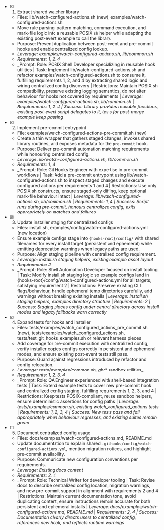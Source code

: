- [x] 1. Extract shared watcher library
  - Files: lib/watch-configured-actions.sh (new), examples/watch-configured-actions.sh
  - Move rule parsing, pattern matching, command execution, and mark-file logic into a reusable POSIX `sh` helper while adapting the existing post-event example to call the library.
  - Purpose: Prevent duplication between post-event and pre-commit hooks and enable centralized config lookup.
  - _Leverage: examples/watch-configured-actions.sh, lib/common.sh_
  - _Requirements: 1, 2, 4_
  - _Prompt: Role: POSIX Shell Developer specializing in reusable hook utilities | Task: Implement lib/watch-configured-actions.sh and refactor examples/watch-configured-actions.sh to consume it, fulfilling requirements 1, 2, and 4 by extracting shared logic and wiring centralized config discovery | Restrictions: Maintain POSIX sh compatibility, preserve existing logging semantics, do not alter behaviour for hooks not covered by requirements | _Leverage: examples/watch-configured-actions.sh, lib/common.sh_ | _Requirements: 1, 2, 4 | Success: Library provides reusable functions, existing post-event script delegates to it, tests for post-merge example keep passing_

- [x] 2. Implement pre-commit entrypoint
  - File: examples/watch-configured-actions-pre-commit.sh (new)
  - Create a thin wrapper that gathers staged changes, invokes shared library routines, and exposes metadata for the `pre-commit` hook.
  - Purpose: Deliver pre-commit automation matching requirements while honouring centralized config.
  - _Leverage: lib/watch-configured-actions.sh, lib/common.sh_
  - _Requirements: 1, 4_
  - _Prompt: Role: Git Hooks Engineer with expertise in pre-commit workflows | Task: Add a pre-commit entrypoint using lib/watch-configured-actions.sh to inspect staged changes and execute configured actions per requirements 1 and 4 | Restrictions: Use only POSIX sh constructs, ensure staged-only diffing, keep optional mark-file behaviour intact | _Leverage: lib/watch-configured-actions.sh, lib/common.sh_ | _Requirements: 1, 4 | Success: Script runs during pre-commit, honours centralized config, exits appropriately on matches and failures_

- [x] 3. Update installer staging for centralized configs
  - Files: install.sh, examples/config/watch-configured-actions.yml (new location)
  - Ensure example configs stage into `{hooks-root}/config/` with shared filenames for every install target (persistent and ephemeral) while emitting deprecation warnings when legacy paths are used.
  - Purpose: Align staging pipeline with centralized config requirement.
  - _Leverage: install.sh staging helpers, existing example asset layout_
  - _Requirements: 2_
  - _Prompt: Role: Shell Automation Developer focused on install tooling | Task: Modify install.sh staging logic so example configs land in {hooks-root}/config/watch-configured-actions.yml for all targets, satisfying requirement 2 | Restrictions: Preserve existing CLI flags/behaviour, handle ephemeral temp directories carefully, add warnings without breaking existing installs | _Leverage: install.sh staging helpers, examples directory structure_ | _Requirements: 2 | Success: Staging places config under central directory across install modes and legacy fallbacks warn correctly_

- [x] 4. Expand tests for hooks and installer
  - Files: tests/examples/watch_configured_actions_pre_commit.sh (new), tests/examples/watch_configured_actions.sh, tests/test_git_hooks_examples.sh or relevant harness pieces
  - Add coverage for pre-commit execution with centralized config, verify installer copies configs correctly in persistent and ephemeral modes, and ensure existing post-event tests still pass.
  - Purpose: Guard against regressions introduced by refactor and config relocation.
  - _Leverage: tests/examples/common.sh, ghr_* sandbox utilities_
  - _Requirements: 1, 2, 3, 4_
  - _Prompt: Role: QA Engineer experienced with shell-based integration tests | Task: Extend example tests to cover new pre-commit hook and centralized config staging, fulfilling requirements 1, 2, 3, and 4 | Restrictions: Keep tests POSIX-compliant, reuse sandbox helpers, ensure deterministic assertions for config paths | _Leverage: tests/examples/common.sh, existing watch_configured_actions tests_ | _Requirements: 1, 2, 3, 4 | Success: New tests pass and fail appropriately when behaviour regresses, and existing suites remain green_

- [ ] 5. Document centralized config usage
  - Files: docs/examples/watch-configured-actions.md, README.md
  - Update documentation to explain shared `.githooks/config/watch-configured-actions.yml`, mention migration notices, and highlight pre-commit availability.
  - Purpose: Communicate new configuration conventions per requirements.
  - _Leverage: Existing docs content_
  - _Requirements: 2, 4_
  - _Prompt: Role: Technical Writer for developer tooling | Task: Revise docs to describe centralized config location, migration warnings, and new pre-commit support in alignment with requirements 2 and 4 | Restrictions: Maintain current documentation tone, avoid duplicating content, ensure instructions remain accurate for both persistent and ephemeral installs | _Leverage: docs/examples/watch-configured-actions.md, README.md_ | _Requirements: 2, 4 | Success: Documentation clearly directs users to centralized config, references new hook, and reflects runtime warnings_
